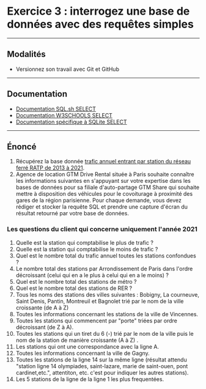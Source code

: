 # Exercice 3 : interrogez une base de données avec des requêtes simples

---

## Modalités

- Versionnez son travail avec Git et GitHub

---

## Documentation

- [Documentation SQL.sh SELECT](https://sql.sh/cours/select)
- [Documentation W3SCHOOLS SELECT](https://www.w3schools.com/sql/sql_select.asp)
- [Documentation spécifique à SQLite SELECT](https://www.sqlite.org/lang_select.html)


---

## Énoncé

1. Récupérez la base donnée [trafic annuel entrant par station du réseau ferré RATP de 2013 à 2021](./databases/ratp/ratp.sqlite).
2. Agence de location GTM Drive Rental située à Paris souhaite connaître les informations suivantes en s'appuyant sur votre expertise dans les bases de données pour sa filiale d'auto-partage GTM Share  qui souhaite mettre à disposition des véhicules pour le covoiturage à proximité des gares de la région parisienne.
Pour chaque demande, vous devez rédiger et stocker la requête SQL et prendre une capture d'écran du résultat retourné par votre base de données.

### Les questions du client qui concerne uniquement l'année 2021

1. Quelle est la station qui comptabilise le plus de trafic ?
2. Quelle est la station qui comptabilise le moins de trafic ?
3. Quel est le nombre total du trafic annuel toutes les stations confondues ?
4. Le nombre total des stations par Arrondissement de Paris dans l'ordre décroissant (celui qui en a le plus à celui qui en a le moins) ?
5. Quel est le nombre total des stations de métro ?
6. Quel est le nombre total des stations de RER ?
7. Tous les noms des stations des villes suivantes :  Bobigny, La courneuve, Saint Denis, Pantin, Montreuil et Bagnolet trié par le nom de la ville croissante (de A à Z)
8. Toutes les informations concernant les stations de la ville de Vincennes.
9. Toutes les stations qui commencent par "porte" triées par ordre décroissant (de Z à A).
10. Toutes les stations qui un tiret du 6 (-) trié par le nom de la ville puis le nom de la station de manière croissante (A à Z) .
11. Les stations qui ont une correspondance avec la ligne A.
12. Toutes les informations concernant la ville de Gagny.
13. Toutes les stations de la ligne 14 sur la même ligne (résultat attendu "station ligne 14 olympiades, saint-lazare, marie de saint-ouen, pont cardinet,etc.", attentiton, etc. c'est pour indiquer les autres stations).
14. Les 5 stations de la ligne de la ligne 1 les plus frequentées.